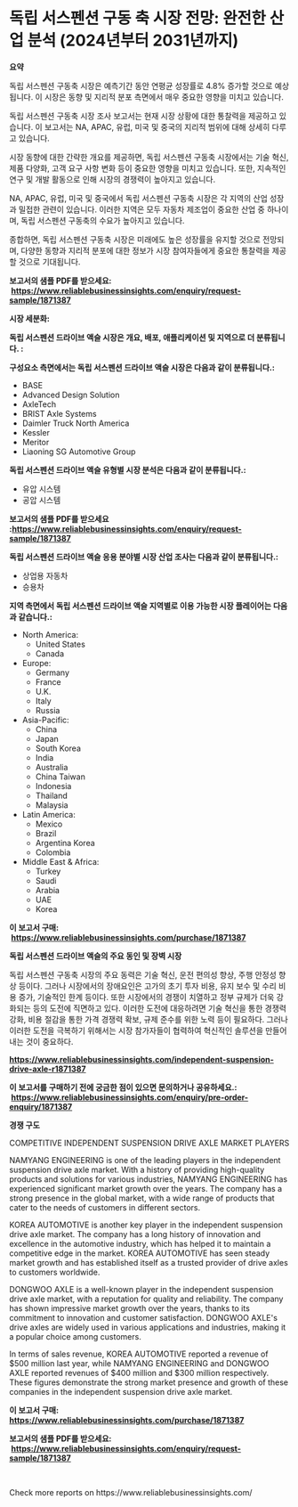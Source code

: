 <p><h1>독립 서스펜션 구동 축 시장 전망: 완전한 산업 분석 (2024년부터 2031년까지)</h1></p><p><strong>요약</strong></p>
<p><p>독립 서스펜션 구동축 시장은 예측기간 동안 연평균 성장률로 4.8% 증가할 것으로 예상됩니다. 이 시장은 동향 및 지리적 분포 측면에서 매우 중요한 영향을 미치고 있습니다.</p><p>독립 서스펜션 구동축 시장 조사 보고서는 현재 시장 상황에 대한 통찰력을 제공하고 있습니다. 이 보고서는 NA, APAC, 유럽, 미국 및 중국의 지리적 범위에 대해 상세히 다루고 있습니다.</p><p>시장 동향에 대한 간략한 개요를 제공하면, 독립 서스펜션 구동축 시장에서는 기술 혁신, 제품 다양화, 고객 요구 사항 변화 등이 중요한 영향을 미치고 있습니다. 또한, 지속적인 연구 및 개발 활동으로 인해 시장의 경쟁력이 높아지고 있습니다.</p><p>NA, APAC, 유럽, 미국 및 중국에서 독립 서스펜션 구동축 시장은 각 지역의 산업 성장과 밀접한 관련이 있습니다. 이러한 지역은 모두 자동차 제조업이 중요한 산업 중 하나이며, 독립 서스펜션 구동축의 수요가 높아지고 있습니다.</p><p>종합하면, 독립 서스펜션 구동축 시장은 미래에도 높은 성장률을 유지할 것으로 전망되며, 다양한 동향과 지리적 분포에 대한 정보가 시장 참여자들에게 중요한 통찰력을 제공할 것으로 기대됩니다.</p></p>
<p><strong>보고서의 샘플 PDF를 받으세요: &nbsp;<a href="https://www.reliablebusinessinsights.com/enquiry/request-sample/1871387">https://www.reliablebusinessinsights.com/enquiry/request-sample/1871387</a></strong></p>
<p><strong>시장 세분화:</strong></p>
<p><strong> 독립 서스펜션 드라이브 액슬 시장은 개요, 배포, 애플리케이션 및 지역으로 더 분류됩니다. :</strong></p>
<p><strong>구성요소 측면에서는 독립 서스펜션 드라이브 액슬 시장은 다음과 같이 분류됩니다.:</strong></p>
<p><ul><li>BASE</li><li>Advanced Design Solution</li><li>AxleTech</li><li>BRIST Axle Systems</li><li>Daimler Truck North America</li><li>Kessler</li><li>Meritor</li><li>Liaoning SG Automotive Group</li></ul></p>
<p><strong> 독립 서스펜션 드라이브 액슬 유형별 시장 분석은 다음과 같이 분류됩니다.:</strong></p>
<p><ul><li>유압 시스템</li><li>공압 시스템</li></ul></p>
<p><strong>보고서의 샘플 PDF를 받으세요 :<a href="https://www.reliablebusinessinsights.com/enquiry/request-sample/1871387">https://www.reliablebusinessinsights.com/enquiry/request-sample/1871387</a></strong></p>
<p><strong> 독립 서스펜션 드라이브 액슬 응용 분야별 시장 산업 조사는 다음과 같이 분류됩니다.:</strong></p>
<p><ul><li>상업용 자동차</li><li>승용차</li></ul></p>
<p><strong>지역 측면에서 독립 서스펜션 드라이브 액슬 지역별로 이용 가능한 시장 플레이어는 다음과 같습니다.:</strong></p>
<p><ul>
    <li>
        North America:
        <ul>
            <li>United States</li>
            <li>Canada</li>
        </ul>
    </li>
    <li>
        Europe:
        <ul>
            <li>Germany</li>
            <li>France</li>
            <li>U.K.</li>
            <li>Italy</li>
            <li>Russia</li>
        </ul>
    </li>
    <li>
        Asia-Pacific:
        <ul>
            <li>China</li>
            <li>Japan</li>
            <li>South Korea</li>
            <li>India</li>
            <li>Australia</li>
            <li>China Taiwan</li>
            <li>Indonesia</li>
            <li>Thailand</li>
            <li>Malaysia</li>
        </ul>
    </li>
    <li>
        Latin America:
        <ul>
            <li>Mexico</li>
            <li>Brazil</li>
            <li>Argentina Korea</li>
            <li>Colombia</li>
        </ul>
    </li>
    <li>
        Middle East & Africa:
        <ul>
            <li>Turkey</li>
            <li>Saudi</li>
            <li>Arabia</li>
            <li>UAE</li>
            <li>Korea</li>
        </ul>
    </li>
    </ul></p>
<p><strong>이 보고서 구매: &nbsp;<a href="https://www.reliablebusinessinsights.com/purchase/1871387">https://www.reliablebusinessinsights.com/purchase/1871387</a></strong></p>
<p><strong>독립 서스펜션 드라이브 액슬의 주요 동인 및 장벽 시장</strong></p>
<p><p>독립 서스펜션 구동축 시장의 주요 동력은 기술 혁신, 운전 편의성 향상, 주행 안정성 향상 등이다. 그러나 시장에서의 장애요인은 고가의 초기 투자 비용, 유지 보수 및 수리 비용 증가, 기술적인 한계 등이다. 또한 시장에서의 경쟁이 치열하고 정부 규제가 더욱 강화되는 등의 도전에 직면하고 있다. 이러한 도전에 대응하려면 기술 혁신을 통한 경쟁력 강화, 비용 절감을 통한 가격 경쟁력 확보, 규제 준수를 위한 노력 등이 필요하다. 그러나 이러한 도전을 극복하기 위해서는 시장 참가자들이 협력하여 혁신적인 솔루션을 만들어내는 것이 중요하다.</p></p>
<p><strong><a href="https://www.reliablebusinessinsights.com/independent-suspension-drive-axle-r1871387">https://www.reliablebusinessinsights.com/independent-suspension-drive-axle-r1871387</a></strong></p>
<p><strong>이 보고서를 구매하기 전에 궁금한 점이 있으면 문의하거나 공유하세요.: &nbsp;<a href="https://www.reliablebusinessinsights.com/enquiry/pre-order-enquiry/1871387">https://www.reliablebusinessinsights.com/enquiry/pre-order-enquiry/1871387</a></strong></p>
<p><strong>경쟁 구도</strong></p>
<p><p>COMPETITIVE INDEPENDENT SUSPENSION DRIVE AXLE MARKET PLAYERS</p><p>NAMYANG ENGINEERING is one of the leading players in the independent suspension drive axle market. With a history of providing high-quality products and solutions for various industries, NAMYANG ENGINEERING has experienced significant market growth over the years. The company has a strong presence in the global market, with a wide range of products that cater to the needs of customers in different sectors.</p><p>KOREA AUTOMOTIVE is another key player in the independent suspension drive axle market. The company has a long history of innovation and excellence in the automotive industry, which has helped it to maintain a competitive edge in the market. KOREA AUTOMOTIVE has seen steady market growth and has established itself as a trusted provider of drive axles to customers worldwide.</p><p>DONGWOO AXLE is a well-known player in the independent suspension drive axle market, with a reputation for quality and reliability. The company has shown impressive market growth over the years, thanks to its commitment to innovation and customer satisfaction. DONGWOO AXLE's drive axles are widely used in various applications and industries, making it a popular choice among customers.</p><p>In terms of sales revenue, KOREA AUTOMOTIVE reported a revenue of $500 million last year, while NAMYANG ENGINEERING and DONGWOO AXLE reported revenues of $400 million and $300 million respectively. These figures demonstrate the strong market presence and growth of these companies in the independent suspension drive axle market.</p></p>
<p><strong>이 보고서 구매: &nbsp; <a href="https://www.reliablebusinessinsights.com/purchase/1871387">https://www.reliablebusinessinsights.com/purchase/1871387</a></strong></p>
<p><strong>보고서의 샘플 PDF를 받으세요: &nbsp;<a href="https://www.reliablebusinessinsights.com/enquiry/request-sample/1871387">https://www.reliablebusinessinsights.com/enquiry/request-sample/1871387</a></strong><strong></strong></p>
<p>&nbsp;</p>
<p>Check more reports on https://www.reliablebusinessinsights.com/</p>